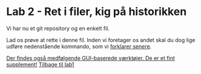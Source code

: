 # Lab 2 - Ret i filer, kig på historikken
Vi har nu et git repository og en enkelt fil. 

Lad os prøve at rette i denne fil. Inden vi foretager os andet skal du dog lige udføre nedenstående kommando, som vi [forklarer senere](lab4.md).





[Der findes også medfølgende GUI-baserede værktøjer. De er et fint supplement!](lab3.md)
[Tilbage til lab1](lab1.md)

